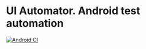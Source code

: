 # UI Automator. Android test automation

[![Android CI](https://github.com/rtmwrk/mhw9/actions/workflows/android.yml/badge.svg)](https://github.com/rtmwrk/mhw9/actions/workflows/android.yml)
